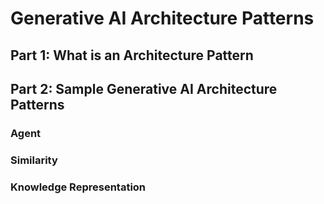 # Generative AI Architecture Patterns

## Part 1: What is an Architecture Pattern

## Part 2: Sample Generative AI Architecture Patterns

### Agent

### Similarity

### Knowledge Representation

### 